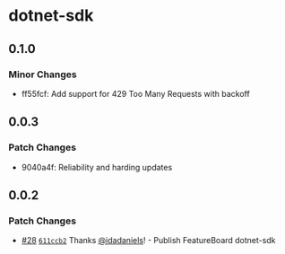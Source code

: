 # dotnet-sdk

## 0.1.0

### Minor Changes

- ff55fcf: Add support for 429 Too Many Requests with backoff

## 0.0.3

### Patch Changes

- 9040a4f: Reliability and harding updates

## 0.0.2

### Patch Changes

- [#28](https://github.com/arkahna/featureboard-sdks/pull/28) [`611ccb2`](https://github.com/arkahna/featureboard-sdks/commit/611ccb25ab12909e778606807c07caa07bbad9fe) Thanks [@idadaniels](https://github.com/idadaniels)! - Publish FeatureBoard dotnet-sdk
